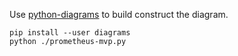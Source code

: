 Use [python-diagrams](https://diagrams.mingrammer.com) to build construct the diagram.

```
pip install --user diagrams
python ./prometheus-mvp.py
```
